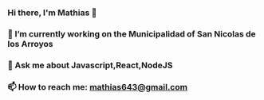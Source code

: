 ### Hi there, I'm Mathias 👋

### 🔭 I’m currently working on the Municipalidad of San Nicolas de los Arroyos
### 💬 Ask me about Javascript,React,NodeJS
### 📫 How to reach me: mathias643@gmail.com

<!--
**mapodesta/mapodesta** is a ✨ _special_ ✨ repository because its `README.md` (this file) appears on your GitHub profile.

